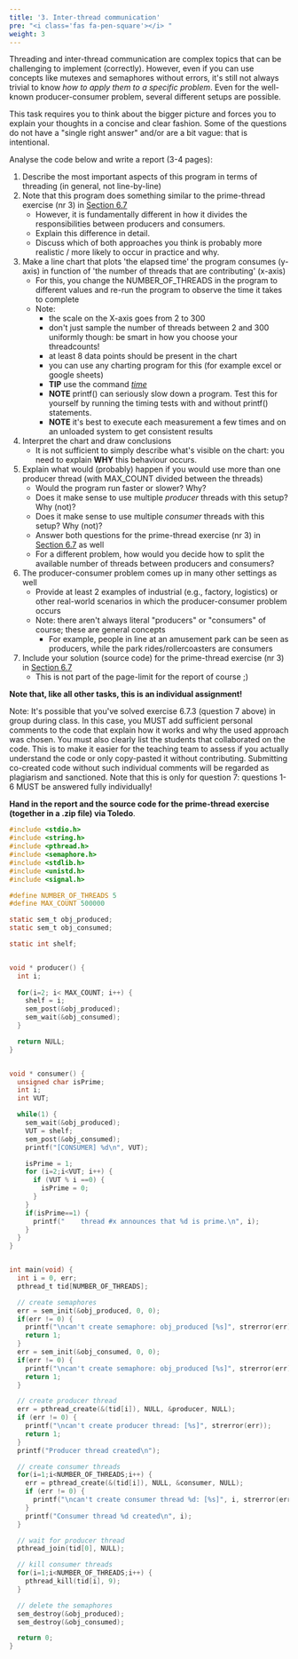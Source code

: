 ```yaml
---
title: '3. Inter-thread communication'
pre: "<i class='fas fa-pen-square'></i> "
weight: 3
---
```


Threading and inter-thread communication are complex topics that can be challenging to implement (correctly). However, even if you can use concepts like mutexes and semaphores without errors, it's still not always trivial to know *how to apply them to a specific problem*. Even for the well-known producer-consumer problem, several different setups are possible. 

This task requires you to think about the bigger picture and forces you to explain your thoughts in a concise and clear fashion. Some of the questions do not have a "single right answer" and/or are a bit vague: that is intentional. 

Analyse the code below and write a report (3-4 pages):

1. Describe the most important aspects of this program in terms of threading (in general, not line-by-line)
2. Note that this program does something similar to the prime-thread exercise (nr 3) in [Section 6.7](/ch6-tasks/lab3_interthreadcomm)
    * However, it is fundamentally different in how it divides the responsibilities between producers and consumers.
    * Explain this difference in detail. 
    * Discuss which of both approaches you think is probably more realistic / more likely to occur in practice and why.
3. Make a line chart that plots 'the elapsed time' the program consumes (y-axis) in function of 'the number of threads that are contributing' (x-axis)
    * For this, you change the NUMBER_OF_THREADS in the program to different values and re-run the program to observe the time it takes to complete
    * Note:
        * the scale on the X-axis goes from 2 to 300
        * don't just sample the number of threads between 2 and 300 uniformly though: be smart in how you choose your threadcounts!
        * at least 8 data points should be present in the chart
        * you can use any charting program for this (for example excel or google sheets)
        * **TIP** use the command [*time*](https://linux.die.net/man/1/time)
        * **NOTE** printf() can seriously slow down a program. Test this for yourself by running the timing tests with and without printf() statements.
        * **NOTE** it's best to execute each measurement a few times and on an unloaded system to get consistent results
4. Interpret the chart and draw conclusions
    * It is not sufficient to simply describe what's visible on the chart: you need to explain **WHY** this behaviour occurs.
5. Explain what would (probably) happen if you would use more than one producer thread (with MAX_COUNT divided between the threads)
    * Would the program run faster or slower? Why? 
    * Does it make sense to use multiple *producer* threads with this setup? Why (not)?
    * Does it make sense to use multiple *consumer* threads with this setup? Why (not)?
    * Answer both questions for the prime-thread exercise (nr 3) in [Section 6.7](/ch6-tasks/lab3_interthreadcomm) as well
    * For a different problem, how would you decide how to split the available number of threads between producers and consumers? 
6. The producer-consumer problem comes up in many other settings as well
    * Provide at least 2 examples of industrial (e.g., factory, logistics) or other real-world scenarios in which the producer-consumer problem occurs
    * Note: there aren't always literal "producers" or "consumers" of course; these are general concepts
        * For example, people in line at an amusement park can be seen as producers, while the park rides/rollercoasters are consumers
7. Include your solution (source code) for the prime-thread exercise (nr 3) in [Section 6.7](/ch6-tasks/lab3_interthreadcomm)
    * This is not part of the page-limit for the report of course ;)  

**Note that, like all other tasks, this is an individual assignment!**

Note: It's possible that you've solved exercise 6.7.3 (question 7 above) in group during class. 
In this case, you MUST add sufficient personal comments to the code that explain how it works and why the used approach was chosen.
You must also clearly list the students that collaborated on the code. 
This is to make it easier for the teaching team to assess if you actually understand the code or only copy-pasted it without contributing.
Submitting co-created code without such individual comments will be regarded as plagiarism and sanctioned. 
Note that this is only for question 7: questions 1-6 MUST be answered fully individually!

**Hand in the report and the source code for the prime-thread exercise (together in a .zip file) via Toledo**.

```C
#include <stdio.h>
#include <string.h>
#include <pthread.h>
#include <semaphore.h> 
#include <stdlib.h>
#include <unistd.h>
#include <signal.h>

#define NUMBER_OF_THREADS 5
#define MAX_COUNT 500000

static sem_t obj_produced;
static sem_t obj_consumed;

static int shelf;


void * producer() {
  int i;
  
  for(i=2; i< MAX_COUNT; i++) {
    shelf = i;
    sem_post(&obj_produced);
    sem_wait(&obj_consumed);
  }

  return NULL;
}


void * consumer() {
  unsigned char isPrime;
  int i;
  int VUT;

  while(1) {
    sem_wait(&obj_produced);
    VUT = shelf;
    sem_post(&obj_consumed);
    printf("[CONSUMER] %d\n", VUT);

    isPrime = 1;
    for (i=2;i<VUT; i++) {
      if (VUT % i ==0) {
        isPrime = 0;
      }
    }
    if(isPrime==1) {
      printf("    thread #x announces that %d is prime.\n", i);
    }
  }
}


int main(void) {
  int i = 0, err;
  pthread_t tid[NUMBER_OF_THREADS];

  // create semaphores
  err = sem_init(&obj_produced, 0, 0);
  if(err != 0) {
    printf("\ncan't create semaphore: obj_produced [%s]", strerror(err));
    return 1;
  }
  err = sem_init(&obj_consumed, 0, 0);
  if(err != 0) {
    printf("\ncan't create semaphore: obj_produced [%s]", strerror(err));
    return 1;
  }

  // create producer thread
  err = pthread_create(&(tid[i]), NULL, &producer, NULL);
  if (err != 0) {
    printf("\ncan't create producer thread: [%s]", strerror(err));
    return 1;
  } 
  printf("Producer thread created\n");

  // create consumer threads
  for(i=1;i<NUMBER_OF_THREADS;i++) {
    err = pthread_create(&(tid[i]), NULL, &consumer, NULL);
    if (err != 0) {
      printf("\ncan't create consumer thread %d: [%s]", i, strerror(err));
    }
    printf("Consumer thread %d created\n", i);
  }

  // wait for producer thread
  pthread_join(tid[0], NULL);

  // kill consumer threads 
  for(i=1;i<NUMBER_OF_THREADS;i++) {
    pthread_kill(tid[i], 9);
  }

  // delete the semaphores
  sem_destroy(&obj_produced);
  sem_destroy(&obj_consumed);

  return 0;
}

```
